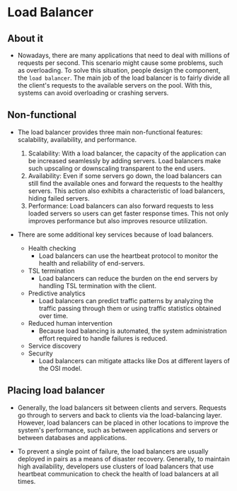 # Load Balancer

## About it

- Nowadays, there are many applications that need to deal with millions of requests per second. This scenario might cause some problems, such as overloading. To solve this situation, people design the component, the `load balancer`. The main job of the load balancer is to fairly divide all the client's requests to the available servers on the pool. With this, systems can avoid overloading or crashing servers.

## Non-functional

- The load balancer provides three main non-functional features: scalability, availability, and performance.
  1. Scalability: With a load balancer, the capacity of the application can be increased seamlessly by adding servers. Load balancers make such upscaling or downscaling transparent to the end users.
  2. Availability: Even if some servers go down, the load balancers can still find the available ones and forward the requests to the healthy servers. This action also exhibits a characteristic of load balancers, hiding failed servers.
  3. Performance: Load balancers can also forward requests to less loaded servers so users can get faster response times. This not only improves performance but also improves resource utilization.

- There are some additional key services because of load balancers.
  - Health checking
    - Load balancers can use the heartbeat protocol to monitor the health and reliability of end-servers.
  - TSL termination
    - Load balancers can reduce the burden on the end servers by handling TSL termination with the client.
  - Predictive analytics
    - Load balancers can predict traffic patterns by analyzing the traffic passing through them or using traffic statistics obtained over time.
  - Reduced human intervention
    - Because load balancing is automated, the system administration effort required to handle failures is reduced.
  - Service discovery
  - Security
    - Load balancers can mitigate attacks like Dos at different layers of the OSI model.

## Placing load balancer

- Generally, the load balancers sit between clients and servers. Requests go through to servers and back to clients via the load-balancing layer. However, load balancers can be placed in other locations to improve the system's performance, such as between applications and servers or between databases and applications.

- To prevent a single point of failure, the load balancers are usually deployed in pairs as a means of disaster recovery. Generally, to maintain high availability, developers use clusters of load balancers that use heartbeat communication to check the health of load balancers at all times.

